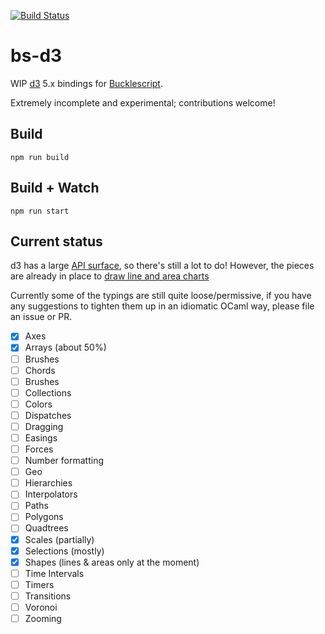 [![Build Status](https://travis-ci.org/af/bs-d3.svg?branch=master)](https://travis-ci.org/af/bs-d3)

# bs-d3

WIP [d3](https://github.com/d3/d3) 5.x bindings for [Bucklescript](https://github.com/bucklescript/bucklescript/).

Extremely incomplete and experimental; contributions welcome!


## Build
```
npm run build
```

## Build + Watch

```
npm run start
```

## Current status

d3 has a large [API surface](https://github.com/d3/d3/blob/master/API.md#paths-d3-path), so there's still a lot to do! However, the pieces are already in place to [draw line and area charts](https://github.com/af/bs-d3/blob/master/examples/lineChart.re)

Currently some of the typings are still quite loose/permissive, if you have any suggestions to tighten them up in an idiomatic OCaml way, please file an issue or PR.

- [x] Axes
- [x] Arrays (about 50%)
- [ ] Brushes
- [ ] Chords
- [ ] Brushes
- [ ] Collections
- [ ] Colors
- [ ] Dispatches
- [ ] Dragging
- [ ] Easings
- [ ] Forces
- [ ] Number formatting
- [ ] Geo
- [ ] Hierarchies
- [ ] Interpolators
- [ ] Paths
- [ ] Polygons
- [ ] Quadtrees
- [x] Scales (partially)
- [x] Selections (mostly)
- [x] Shapes (lines & areas only at the moment)
- [ ] Time Intervals
- [ ] Timers
- [ ] Transitions
- [ ] Voronoi
- [ ] Zooming
